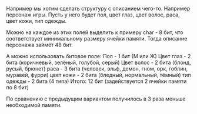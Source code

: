 Например мы хотим сделать структуру с описанием чего-то. Например персонаж игры. Пусть у него будет пол, цвет глаз, цвет волос, раса, цвет кожи, тип одежды.

Можно на каждое из этих полей выделить к примеру char - 8 бит, что соответствует минимальному размеру ячейки памяти. Тогда описание персонажа займёт 48 бит.

А можно использовать битовое поле: 
Пол - 1 бит (М или Ж)
Цвет глаз - 2 бита (коричневый, зелёный, голубой, серый)
Цвет волос - 2 бита (блонд, русый, брюнет)
раса - 3 бита (человек, эльф, демон, гном, орк, гоблин, муравей, фурри)
цвет кожи - 2 бита (бледный, нормальный, тёмный)
тип одежды - 2 бита (4 типа)
Итого: 12 бит (задействуется 2 ячейки памяти по 8 бит)

По сравнению с предыдущим вариантом получилось в 3 раза меньше необходимой памяти.